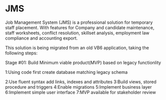 # JMS
Job Management System (JMS) is a professional solution for temporary staff placement. With features for Company and candidate maintenance, staff worksheets, conflict resolution, skillset analysis, employment law compliance and accounting export.

This solution is being migrated from an old VB6 application, taking the following steps:

Stage #01: Build Minimum viable product(MVP) based on legacy functionlity

1:Using code first create database matching legacy schema

2:Use fluent syntax add links, indexes and attributes
3:Build views, stored procedure and triggers
4:Enable migrations
5:Implement business layer
6:Implement simple user interface
7:MVP available for stakeholder review
